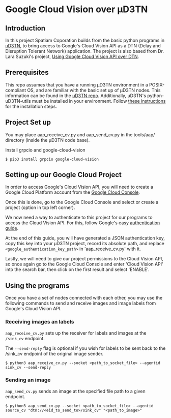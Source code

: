 # Google Cloud Vision over µD3TN

## Introduction
In this project Spatiam Coporation builds from the basic python programs in [µD3TN](https://gitlab.com/d3tn/ud3tn), to bring access to Google's Cloud Vision API as a DTN (Delay and Disruption Tolerant Network) application. The project is also based from Dr. Lara Suzuki's project, [Using Google Cloud Vision API over DTN](https://github.com/lasuzuki/dtn-gcp-vision-ai).

## Prerequisites
This repo assumes that you have a running µD3TN environment in a POSIX-compliant OS, and are familiar with the basic set up of µD3TN nodes. This information can be found in the [µD3TN repo](https://gitlab.com/d3tn/ud3tn).
Additionally, µD3TN's python-uD3TN-utils must be installed in your environment. Follow [these instructions](https://gitlab.com/d3tn/ud3tn/-/tree/master/python-ud3tn-utils) for the installation steps.

## Project Set up
You may place aap_receive_cv.py and aap_send_cv.py in the tools/aap/ directory (inside the µD3TN code base).

Install grpcio and google-cloud-vision

````
$ pip3 install grpcio google-cloud-vision
````

## Setting up our Google Cloud Project
In order to access Google's Cloud Vision API, you will need to create a Google Cloud Platform account from the [Google Cloud Console](https://console.cloud.google.com/).

Once this is done, go to the Google Cloud Console and select or create a project (option in top left corner).

We now need a way to authenticate to this project for our programs to access the Cloud Vision API. For this, follow Google's easy [authentication guide](https://cloud.google.com/docs/authentication/getting-started). 

At the end of this guide, you will have generated a JSON authentication key, copy this key into your µD3TN project, record its absolute path, and replace `<google_authentication_key_path>` in 'aap_receive_cv.py' with it.

Lastly, we will need to give our project permissions to the Cloud Vision API, so once again go to the Google Cloud Console and enter 'Cloud Vision API' into the search bar, then click on the first result and select 'ENABLE'.

## Using the programs
Once you have a set of nodes connected with each other, you may use the following commands to send and receive images and image labels from Google's Cloud Vision API.

### Receiving images an labels
`aap_receive_cv.py` sets up the receiver for labels and images at the `/sink_cv` endpoint.

The `--send-reply` flag is optional if you wish for labels to be sent back to the /sink_cv endpoint of the original image sender.

````
$ python3 aap_receive_cv.py --socket <path_to_socket_file> --agentid sink_cv --send-reply
````

### Sending an image
`aap_send_cv.py` sends an image at the specified file path to a given endpoint.

````
$ python3 aap_send_cv.py --socket <path_to_socket_file> --agentid source_cv "dtn://<eid_to_send_to>/sink_cv" "<path_to_image>"
````
